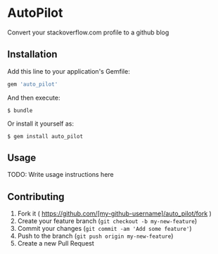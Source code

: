 # AutoPilot

Convert your stackoverflow.com profile to a github blog

## Installation

Add this line to your application's Gemfile:

```ruby
gem 'auto_pilot'
```

And then execute:

    $ bundle

Or install it yourself as:

    $ gem install auto_pilot

## Usage

TODO: Write usage instructions here

## Contributing

1. Fork it ( https://github.com/[my-github-username]/auto_pilot/fork )
2. Create your feature branch (`git checkout -b my-new-feature`)
3. Commit your changes (`git commit -am 'Add some feature'`)
4. Push to the branch (`git push origin my-new-feature`)
5. Create a new Pull Request
